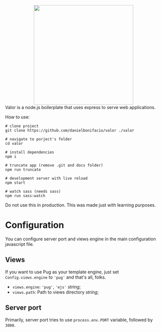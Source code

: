 <div style="text-align: center;"><img src="https://svgur.com/i/9GB.svg" width="320px"/></div>
Valor is a node.js boilerplate that uses express to serve web applications.

How to use:

``` shell
# clone project
git clone https://github.com/danielbonifacio/valor ./valor

# navigate to porject's folder
cd valor

# install dependencies
npm i

# truncate app (remove .git and docs folder)
npm run truncate

# development server with live reload
npm start

# watch sass (needs sass)
npm run sass:watch
```

Do not use this in production. This was made just with learning purposes.

# Configuration

You can configure server port and views engine in the main configuration javascript file.

## Views
If you want to use Pug as your template engine, just set `Config.views.engine` to `'pug'` and that's all, folks.

- `views.engine`: `'pug'`, `'ejs'` *string*;
- `views.path`: Path to views directory *string*;

## Server port

Primarily, server port tries to use `process.env.PORT` variable, followed by `3000`.
